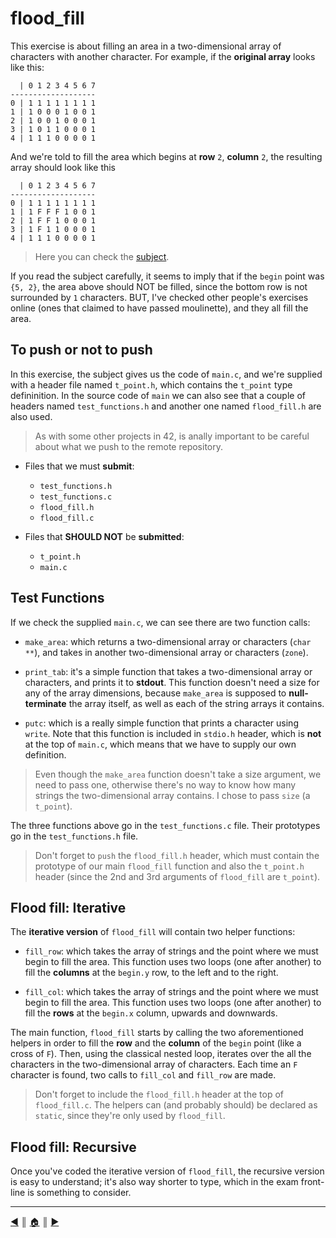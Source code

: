 # flood_fill
This exercise is about filling an area in a two-dimensional array of characters with another character. For example, if the **original array** looks like this:
```
  | 0 1 2 3 4 5 6 7
-------------------
0 | 1 1 1 1 1 1 1 1
1 | 1 0 0 0 1 0 0 1
2 | 1 0 0 1 0 0 0 1
3 | 1 0 1 1 0 0 0 1
4 | 1 1 1 0 0 0 0 1
```

And we're told to fill the area which begins at **row** `2`, **column** `2`, the resulting array should look like this
```
  | 0 1 2 3 4 5 6 7
-------------------
0 | 1 1 1 1 1 1 1 1
1 | 1 F F F 1 0 0 1
2 | 1 F F 1 0 0 0 1
3 | 1 F 1 1 0 0 0 1
4 | 1 1 1 0 0 0 0 1
```

> Here you can check the [subject](https://github.com/lifeBalance/c_exam/blob/main/04/flood_fill/subject.en.txt).

If you read the subject carefully, it seems to imply that if the `begin` point was `{5, 2}`, the area above should NOT be filled, since the bottom row is not surrounded by `1` characters. BUT, I've checked other people's exercises online (ones that claimed to have passed moulinette), and they all fill the area.

## To push or not to push
In this exercise, the subject gives us the code of `main.c`, and we're supplied with a header file named `t_point.h`, which contains the `t_point` type defininition. In the source code of `main` we can also see that a couple of headers named `test_functions.h` and another one named `flood_fill.h` are also used.

> As with some other projects in 42, is anally important to be careful about what we push to the remote repository.

* Files that we must **submit**:

    * `test_functions.h`
    * `test_functions.c`
    * `flood_fill.h`
    * `flood_fill.c`

* Files that **SHOULD NOT** be **submitted**:

    * `t_point.h`
    * `main.c`

## Test Functions
If we check the supplied `main.c`, we can see there are two function calls:

* `make_area`: which returns a two-dimensional array or characters (`char **`), and takes in another two-dimensional array or characters (`zone`).

* `print_tab`: it's a simple function that takes a two-dimensional array or characters, and prints it to **stdout**. This function doesn't need a size for any of the array dimensions, because `make_area` is supposed to **null-terminate** the array itself, as well as each of the string arrays it contains.

* `putc`: which is a really simple function that prints a character using `write`. Note that this function is included in `stdio.h` header, which is **not** at the top of `main.c`, which means that we have to supply our own definition.

> Even though the `make_area` function doesn't take a size argument, we need to pass one, otherwise there's no way to know how many strings the two-dimensional array contains. I chose to pass `size` (a `t_point`).

The three functions above go in the `test_functions.c` file. Their prototypes go in the `test_functions.h` file.

> Don't forget to `push` the `flood_fill.h` header, which must contain the prototype of our main `flood_fill` function and also the `t_point.h` header (since the 2nd and 3rd arguments of `flood_fill` are `t_point`).

## Flood fill: Iterative
The **iterative version** of `flood_fill` will contain two helper functions:

* `fill_row`: which takes the array of strings and the point where we must begin to fill the area. This function uses two loops (one after another) to fill the **columns** at the `begin.y` row, to the left and to the right.

* `fill_col`: which takes the array of strings and the point where we must begin to fill the area. This function uses two loops (one after another) to fill the **rows** at the `begin.x` column, upwards and downwards.

The main function, `flood_fill` starts by calling the two aforementioned helpers in order to fill the **row** and the **column** of the `begin` point (like a cross of `F`). Then, using the classical nested loop, iterates over the all the characters in the two-dimensional array of characters. Each time an `F` character is found, two calls to `fill_col` and `fill_row` are made.

> Don't forget to include the `flood_fill.h` header at the top of `flood_fill.c`. The helpers can (and probably should) be declared as `static`, since they're only used by `flood_fill`.

## Flood fill: Recursive
Once you've coded the iterative version of `flood_fill`, the recursive version is easy to understand; it's also way shorter to type, which in the exam front-line is something to consider.

---
[:arrow_backward:][back] ║ [:house:][home] ║ [:arrow_forward:][next]

<!-- navigation -->
[home]: ../../../README.md
[back]: ./checkmate.md
[next]: ./moment.md